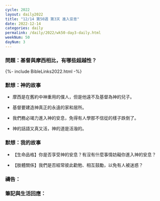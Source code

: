 ```yaml
---
cycle: 2022
layout: daily2022
title: "12/14 第50週 第3天 進入安息"
date: 2022-12-14
categories: daily
permalink: /daily/2022/wk50-day3-daily.html
weekNum: 50
dayNum: 3
---
```


### 問題：基督與摩西相比，有哪些超越性？

{%- include BibleLinks2022.html -%}

### 默想：神的故事 
+ 摩西是在舊約中神重用的僕人，但是他遠不及基督為神的兒子。

+ 基督要建造神真正的永遠的家和居所。

+ 我們務必竭力進入神的安息，免得有人學那不信從的樣子跌倒了。

+ 神的話語又真又活，神的道是活潑的。

### 默想：我的故事
+ 【生命品格】你是否享受神的安息？有沒有什麼事情妨礙你進入神的安息？

+ 【肢體關係】我們是否經常彼此勸勉、相互鼓勵，以免有人被迷惑？

### 禱告：

### 筆記與生活回應：
